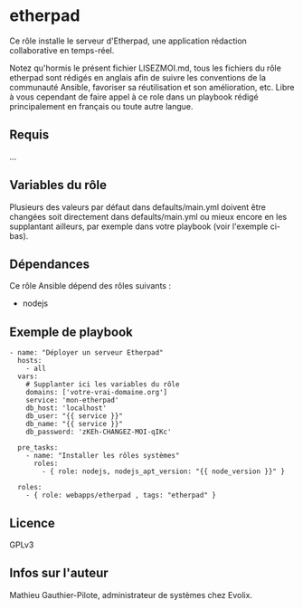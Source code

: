 etherpad
=========

Ce rôle installe le serveur d'Etherpad, une application rédaction collaborative en temps-réel. 

Notez qu'hormis le présent fichier LISEZMOI.md, tous les fichiers du rôle etherpad sont rédigés en anglais afin de suivre les conventions de la communauté Ansible, favoriser sa réutilisation et son amélioration, etc. Libre à vous cependant de faire appel à ce role dans un playbook rédigé principalement en français ou toute autre langue.

Requis
------

...

Variables du rôle
-----------------

Plusieurs des valeurs par défaut dans defaults/main.yml doivent être changées soit directement dans defaults/main.yml ou mieux encore en les supplantant ailleurs, par exemple dans votre playbook (voir l'exemple ci-bas).

Dépendances
------------

Ce rôle Ansible dépend des rôles suivants :

- nodejs

Exemple de playbook
-------------------

```
- name: "Déployer un serveur Etherpad"
  hosts: 
    - all
  vars:
    # Supplanter ici les variables du rôle
    domains: ['votre-vrai-domaine.org']
    service: 'mon-etherpad'
    db_host: 'localhost'
    db_user: "{{ service }}"
    db_name: "{{ service }}"
    db_password: 'zKEh-CHANGEZ-MOI-qIKc'

  pre_tasks:
    - name: "Installer les rôles systèmes"
      roles:
        - { role: nodejs, nodejs_apt_version: "{{ node_version }}" }

  roles:
    - { role: webapps/etherpad , tags: "etherpad" }
```

Licence
-------

GPLv3

Infos sur l'auteur
------------------

Mathieu Gauthier-Pilote, administrateur de systèmes chez Evolix.
